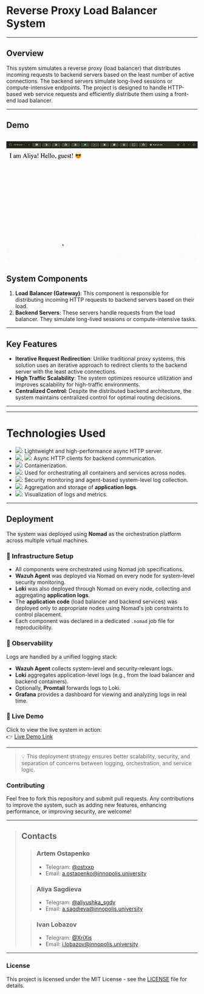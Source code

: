 # Reverse Proxy Load Balancer System

---
## Overview

This system simulates a reverse proxy (load balancer) that distributes incoming requests to backend servers based on the least number of active connections. The backend servers simulate long-lived sessions or compute-intensive endpoints. The project is designed to handle HTTP-based web service requests and efficiently distribute them using a front-end load balancer.

---
## Demo
![](demo.gif)
---
## System Components

1. **Load Balancer (Gateway)**: This component is responsible for distributing incoming HTTP requests to backend servers based on their load.
2. **Backend Servers**: These servers handle requests from the load balancer. They simulate long-lived sessions or compute-intensive tasks.

---
## Key Features

- **Iterative Request Redirection**: Unlike traditional proxy systems, this solution uses an iterative approach to redirect clients to the backend server with the least active connections.
- **High Traffic Scalability**: The system optimizes resource utilization and improves scalability for high-traffic environments.
- **Centralized Control**: Despite the distributed backend architecture, the system maintains centralized control for optimal routing decisions.

---
---
# Technologies Used

- <img src="https://img.shields.io/badge/-FastAPI-009688?style=flat&logo=fastapi&logoColor=white"/>: Lightweight and high-performance async HTTP server.
- <img src="https://img.shields.io/badge/-httpx-5F5B5B?style=flat&logo=httpx&logoColor=white"/>, <img src="https://img.shields.io/badge/-aiohttp-2C3E50?style=flat&logo=aiohttp&logoColor=white"/>: Async HTTP clients for backend communication.
- <img src="https://img.shields.io/badge/-Docker-2496ED?style=flat&logo=docker&logoColor=white"/>: Containerization.
- <img src="https://img.shields.io/badge/-Nomad-00ACD7?style=flat&logo=hashicorp&logoColor=white"/>: Used for orchestrating all containers and services across nodes.
- <img src="https://img.shields.io/badge/-Wazuh-800080?style=flat&logo=security&logoColor=white"/>: Security monitoring and agent-based system-level log collection.
- <img src="https://img.shields.io/badge/-Loki-0D1117?style=flat&logo=grafana&logoColor=white"/>: Aggregation and storage of **application logs**.
- <img src="https://img.shields.io/badge/-Grafana-F46800?style=flat&logo=grafana&logoColor=white"/>: Visualization of logs and metrics.

---

## Deployment

The system was deployed using **Nomad** as the orchestration platform across multiple virtual machines.

### 🧩 Infrastructure Setup

- All components were orchestrated using Nomad job specifications.
- **Wazuh Agent** was deployed via Nomad on every node for system-level security monitoring.
- **Loki** was also deployed through Nomad on every node, collecting and aggregating **application logs**.
- The **application code** (load balancer and backend services) was deployed only to appropriate nodes using Nomad's job constraints to control placement.
- Each component was declared in a dedicated `.nomad` job file for reproducibility.

### 📡 Observability

Logs are handled by a unified logging stack:
- **Wazuh Agent** collects system-level and security-relevant logs.
- **Loki** aggregates application-level logs (e.g., from the load balancer and backend containers).
- Optionally, **Promtail** forwards logs to Loki.
- **Grafana** provides a dashboard for viewing and analyzing logs in real time.

### 🔗 Live Demo

Click to view the live system in action:  
👉 [Live Demo Link](https://demo-url.com)

---

> 💡 This deployment strategy ensures better scalability, security, and separation of concerns between logging, orchestration, and service logic.

### Contributing

Feel free to fork this repository and submit pull requests. Any contributions to improve the system, such as adding new features, enhancing performance, or improving security, are welcome!

---
>## Contacts
>
>>### Artem Ostapenko
>>- Telegram: [@ostxxp](https://t.me/ostxxp)
>>- Email: [a.ostapenko@innopolis.university](mailto:a.ostapenko@innopolis.university)
>
>>### Aliya Sagdieva
>>- Telegram: [@aliyushka_sgdv](https://t.me/aliyushka_sgdv)
>>- Email: [a.sagdieva@innopolis.university](mailto:a.sagdieva@innopolis.university)
>
>>### Ivan Lobazov
>>- Telegram: [@XriXis](https://t.me/XriXis)
>>- Email: [i.lobazov@innopolis.university](mailto:i.lobazov@innopolis.university)


---

### License
This project is licensed under the MIT License - see the [LICENSE](LICENSE) file for details.